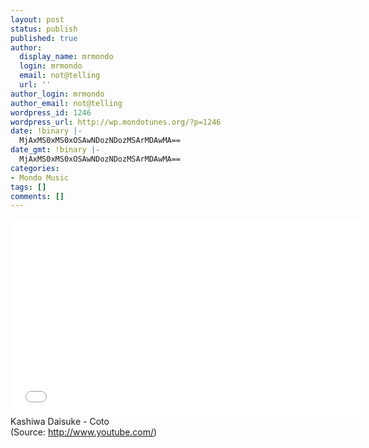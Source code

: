 ```yaml
---
layout: post
status: publish
published: true
author:
  display_name: mrmondo
  login: mrmondo
  email: not@telling
  url: ''
author_login: mrmondo
author_email: not@telling
wordpress_id: 1246
wordpress_url: http://wp.mondotunes.org/?p=1246
date: !binary |-
  MjAxMS0xMS0xOSAwNDozNDozMSArMDAwMA==
date_gmt: !binary |-
  MjAxMS0xMS0xOSAwNDozNDozMSArMDAwMA==
categories:
- Mondo Music
tags: []
comments: []
---
```

<iframe width="560" height="315" src="//www.youtube.com/embed/mzRW9SiSx2I" frameborder="0"> </iframe>
Kashiwa Daisuke - Coto
<div class="attribution">(<span>Source:</span> <a href="http://www.youtube.com/">http://www.youtube.com/</a>)</div>
